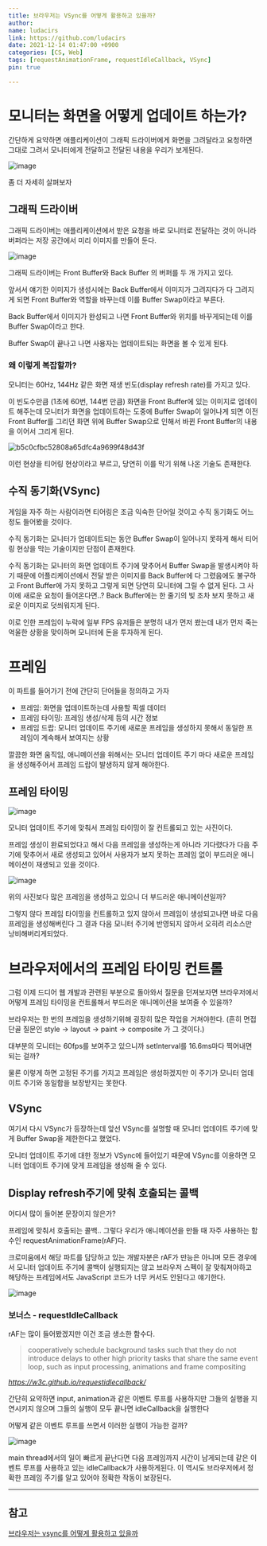 ```yaml
---
title: 브라우저는 VSync를 어떻게 활용하고 있을까?
author:
name: ludacirs
link: https://github.com/ludacirs
date: 2021-12-14 01:47:00 +0900
categories: [CS, Web]
tags: [requestAnimationFrame, requestIdleCallback, VSync]
pin: true

---
```




# 모니터는 화면을 어떻게 업데이트 하는가?

간단하게 요약하면 애플리케이션이 그래픽 드라이버에게 화면을 그려달라고 요청하면 그대로 그려서 모니터에게 전달하고 전달된 내용을 우리가 보게된다.



![image](https://user-images.githubusercontent.com/45571631/145853223-3650fbc3-900f-458d-8c75-35b48eb28be8.png)



좀 더 자세히 살펴보자

## 그래픽 드라이버

그래픽 드라이버는 애플리케이션에서 받은 요청을 바로 모니터로 전달하는 것이 아니라 버퍼라는 저장 공간에서 미리 이미지를 만들어 둔다.

![image](https://user-images.githubusercontent.com/45571631/145852186-aa1ad81e-512a-44ff-8225-db3fedfd36c7.png)

그래픽 드라이버는 Front Buffer와 Back Buffer 의 버퍼를 두 개 가지고 있다.

앞서서 얘기한 이미지가 생성시에는 Back Buffer에서 이미지가 그려지다가 다 그려지게 되면 Front Buffer와 역할을 바꾸는데 이를 Buffer Swap이라고 부른다.

Back Buffer에서 이미지가 완성되고 나면 Front Buffer와 위치를 바꾸게되는데 이를 Buffer Swap이라고 한다.

Buffer Swap이 끝나고 나면 사용자는 업데이트되는 화면을 볼 수 있게 된다.

### 왜 이렇게 복잡할까?

모니터는 60Hz, 144Hz 같은 화면 재생 빈도(display refresh rate)를 가지고 있다.

이 빈도수만큼 (1초에 60번, 144번 만큼) 화면을 Front Buffer에 있는 이미지로 업데이트 해주는데 모니터가 화면을 업데이트하는 도중에 Buffer Swap이 일어나게 되면 이전 Front Buffer를 그리던 화면 위에 Buffer Swap으로 인해서 바뀐 Front Buffer의 내용을 이어서 그리게 된다.

![b5c0cfbc52808a65dfc4a9699f48d43f](https://user-images.githubusercontent.com/45571631/145852374-2b0faa54-812e-45e8-9c7e-17f8a3f9fc28.jpg)

이런 현상을 티어링 현상이라고 부르고, 당연히 이를 막기 위해 나온 기술도 존재한다.

## 수직 동기화(VSync)

게임을 자주 하는 사람이라면 티어링은 조금 익숙한 단어일 것이고 수직 동기화도 어느정도 들어봤을 것이다.

수직 동기화는 모니터가 업데이트되는 동안 Buffer Swap이 일어나지 못하게 해서 티어링 현상을 막는 기술이지만 단점이 존재한다.

수직 동기화는 모니터의 화면 업데이트 주기에 맞추어서 Buffer Swap을 발생시켜야 하기 때문에 어플리케이션에서 전달 받은 이미지를 Back Buffer에 다 그렸음에도 불구하고 Front Buffer에 가지 못하고 그렇게 되면  당연히 모니터에 그릴 수 없게 된다. 그 사이에 새로운 요청이 들어온다면..? Back Buffer에는 한 줄기의 빛 조차 보지 못하고 새로운 이미지로 덧씌워지게 된다.

이로 인한 프레임이 누락에 일부 FPS 유저들은 분명히 내가 먼저 쐈는데 내가 먼저 죽는 억울한 상황을 맞이하며 모니터에 돈을 투자하게 된다.



# 프레임

이 파트를 들어가기 전에 간단히 단어들을 정의하고 가자

- 프레임: 화면을 업데이트하는데 사용할 픽셀 데이터
- 프레임 타이밍: 프레임 생성/삭제 등의 시간 정보
- 프레임 드랍: 모니터 업데이트 주기에 새로운 프레임을 생성하지 못해서 동일한 프레임이 계속해서 보여지는 상황

깔끔한 화면 움직임, 애니메이션을 위해서는 모니터 업데이트 주기 마다 새로운 프레임을 생성해주어서 프레임 드랍이 발생하지 않게 해야한다.

## 프레임 타이밍



![image](https://user-images.githubusercontent.com/45571631/145852670-45712567-0997-4fe0-9fe9-fdb0717eedec.png)

모니터 업데이트 주기에 맞춰서 프레임 타이밍이 잘 컨트롤되고 있는 사진이다.

프레임 생성이 완료되었다고 해서 다음 프레임을 생성하는게 아니라 기다렸다가 다음 주기에 맞추어서 새로 생성되고 있어서 사용자가 보지 못하는 프레임 없이 부드러운 애니메이션이 재생되고 있을 것이다.

![image](https://user-images.githubusercontent.com/45571631/145852699-bcee236e-afff-4aac-949c-e231e2532688.png)

위의 사진보다 많은 프레임을 생성하고 있으니 더 부드러운 애니메이션일까?

그렇지 않다 프레임 타이밍을 컨트롤하고 있지 않아서 프레임이 생성되고나면 바로 다음 프레임을 생성해버린다 그 결과 다음 모니터 주기에 반영되지 않아서 오히려 리소스만 낭비해버리게되었다.



# 브라우저에서의 프레임 타이밍 컨트롤

그럼 이제 드디어 웹 개발과 관련된 부분으로 돌아와서 질문을 던져보자면 브라우저에서 어떻게 프레임 타이밍을 컨트롤해서 부드러운 애니메이션을 보여줄 수 있을까?

브라우저는 한 번의 프레임을 생성하기위해 굉장히 많은 작업을 거쳐야한다. (흔히 면접 단골 질문인 style -> layout -> paint -> composite 가 그 것이다.)

대부분의 모니터는 60fps를 보여주고 있으니까 setInterval를 16.6ms마다 찍어내면 되는 걸까?

물론 이렇게 하면 고정된 주기를 가지고 프레임은 생성하겠지만 이 주기가 모니터 업데이트 주기와 동일함을 보장받지는 못한다.

## VSync

여기서 다시 VSync가 등장하는데 앞선 VSync를 설명할 때 모니터 업데이트 주기에 맞게 Buffer Swap을 제한한다고 했었다.

모니터 업데이트 주기에 대한 정보가 VSync에 들어있기 때문에 VSync를 이용하면 모니터 업데이트 주기에 맞게 프레임을 생성해 줄 수 있다.

## Display refresh주기에 맞춰 호출되는 콜백

어디서 많이 들어본 문장이지 않은가?

프레임에 맞춰서 호출되는 콜백.. 그렇다 우리가 애니메이션을 만들 때 자주 사용하는 함수인 requestAnimationFrame(rAF)다.

크로미움에서 해당 파트를 담당하고 있는 개발자분은 rAF가 만능은 아니며 모든 경우에서 모니터 업데이트 주기에 콜백이 실행되지는 않고 브라우저 스펙이 잘 맞춰져야하고 해당하는 프레임에서도 JavaScript 코드가 너무 커서도 안된다고 얘기한다.

![image](https://user-images.githubusercontent.com/45571631/145852864-a69a857b-6874-4da9-adcf-7ef91b216018.png)



### 보너스 - requestIdleCallback

rAF는 많이 들어봤겠지만 이건 조금 생소한 함수다.

> cooperatively schedule background tasks such that they do not introduce delays to other high priority tasks that share the same event loop, such as input processing, animations and frame compositing

*https://w3c.github.io/requestidlecallback/*



간단히 요약하면 input, animation과 같은 이벤트 루프를 사용하지만 그들의 실행을 지연시키지 않으며 그들의 실행이 모두 끝나면 idleCallback을 실행한다

어떻게 같은 이벤트 루프를 쓰면서 이러한 실행이 가능한 걸까?

![image](https://user-images.githubusercontent.com/45571631/145852901-24a5034c-d1f9-4f1a-b600-2aa0e837132e.png)

main  thread에서의 일이 빠르게 끝난다면 다음 프레임까지 시간이 남게되는데 같은 이벤트 루프를 사용하고 있는 idleCallback가 사용하게된다. 이 역시도 브라우저에서 정확한 프레임 주기를 알고 있어야 정확한 작동이 보장된다.


---
## 참고

[브라우저는 vsync를 어떻게 활용하고 있을까](http://serviceapi.rmcnmv.naver.com/flash/outKeyPlayer.nhn?vid=F792526FE76397D3184B4F62CDF762868522&outKey=V1296f68e38f3100212409b4ae236e28da6e2821239000bf3d3bb9b4ae236e28da6e2&controlBarMovable=true&jsCallable=true&skinName=tvcast_white
)
